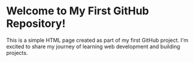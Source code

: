 <html lang="en">
<body>
    <div class="container">
        <h1>Welcome to My First GitHub Repository!</h1>
        <p>This is a simple HTML page created as part of my first GitHub project. I'm excited to share my journey of learning web development and building projects.</p>
    </div>
</body>
</html>
